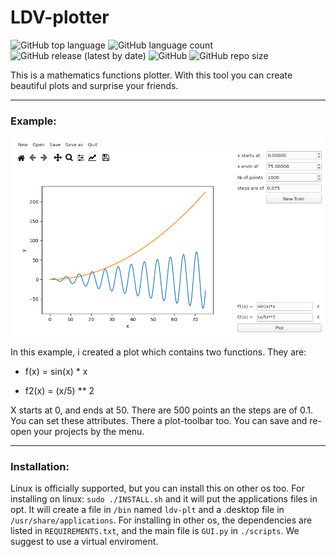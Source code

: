 # LDV-plotter
![GitHub top language](https://img.shields.io/github/languages/top/Py-GNU-Unix/LDV-plotter?color=dark-green&style=flat-square) ![GitHub language count](https://img.shields.io/github/languages/count/Py-GNU-Unix/LDV-plotter?style=flat-square) ![GitHub release (latest by date)](https://img.shields.io/github/v/release/Py-GNU-Unix/LDV-plotter?color=blueviolet&style=flat-square) ![GitHub](https://img.shields.io/github/license/Py-GNU-Unix/oopygame?color=dark-green&style=flat-square) ![GitHub repo size](https://img.shields.io/github/repo-size/Py-GNU-Unix/LDV-plotter?style=flat-square)

This is a mathematics functions plotter. With this tool you can create beautiful plots and surprise your friends.

---

### Example:

![Screenshot](./images/ldv-plt.png)

In this example, i created a plot which contains two functions. They are:

* f(x) = sin(x) * x

* f2(x) = (x/5) ** 2

X starts at 0, and ends at 50. There are 500 points an the steps are of 0.1.  You can set these attributes. There a plot-toolbar too. You can save and re-open your projects by the menu.

---

### Installation:

Linux is officially supported, but you can install this on other os too. For installing on linux: `sudo ./INSTALL.sh` and it will put the applications files in opt. It will create a file in `/bin` named `ldv-plt` and a .desktop file in `/usr/share/applications`. For installing in other os, the dependencies are listed in `REQUIREMENTS.txt`, and the main file is `GUI.py` in `./scripts`. We suggest to use a virtual enviroment.
